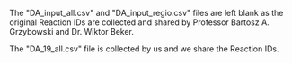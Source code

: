 The "DA_input_all.csv" and "DA_input_regio.csv" files are left blank as the original Reaction IDs are collected and shared by Professor Bartosz A. Grzybowski and Dr. Wiktor Beker.

The "DA_19_all.csv" file is collected by us and we share the Reaction IDs.
